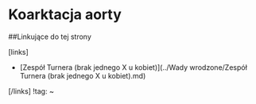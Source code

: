 # Koarktacja aorty





##Linkujące do tej strony

[links]

- [Zespół Turnera (brak jednego X u kobiet)](../Wady wrodzone/Zespół Turnera (brak jednego X u kobiet).md)


[/links]
!tag:
~


